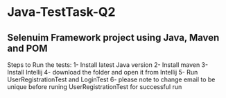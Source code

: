 # Java-TestTask-Q2
Selenuim Framework project using Java, Maven and POM 
---------------------------------------------------------
Steps to Run the tests:
1- Install latest Java version
2- Install maven
3- Install Intellij
4- download the folder and open it from Intellij
5- Run UserRegistrationTest and LoginTest
6- please note to change email to be unique before runing UserRegistrationTest for successful run 
